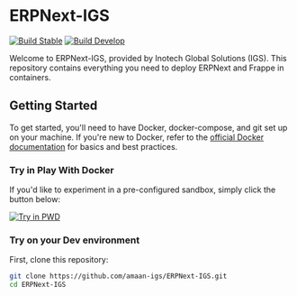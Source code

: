 # ERPNext-IGS

[![Build Stable](https://github.com/frappe/frappe_docker/actions/workflows/build_stable.yml/badge.svg)](https://github.com/frappe/frappe_docker/actions/workflows/build_stable.yml)
[![Build Develop](https://github.com/frappe/frappe_docker/actions/workflows/build_develop.yml/badge.svg)](https://github.com/frappe/frappe_docker/actions/workflows/build_develop.yml)

Welcome to ERPNext-IGS, provided by Inotech Global Solutions (IGS). This repository contains everything you need to deploy ERPNext and Frappe in containers.

## Getting Started

To get started, you'll need to have Docker, docker-compose, and git set up on your machine. If you're new to Docker, refer to the [official Docker documentation](http://docs.docker.com) for basics and best practices.

### Try in Play With Docker

If you'd like to experiment in a pre-configured sandbox, simply click the button below:

<a href="https://labs.play-with-docker.com/?stack=https://raw.githubusercontent.com/frappe/frappe_docker/main/pwd.yml">
  <img src="https://raw.githubusercontent.com/play-with-docker/stacks/master/assets/images/button.png" alt="Try in PWD"/>
</a>

### Try on your Dev environment

First, clone this repository:

```sh
git clone https://github.com/amaan-igs/ERPNext-IGS.git
cd ERPNext-IGS
